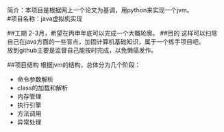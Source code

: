 
简介：本项目是根据网上一个论文为基调，用python来实现一个jvm。<br>
#项目名称：java虚拟机实现

##工期
2-3月，希望在丙申年底可以完成一个大概轮廓。
##目的
这样可以扫除自己在java方面的一些盲点，加固计算机基础知识，属于一个练手项目吧。<br>
放到github主要是监督自己能按时完成，以免懒癌发作。

##项目结构
根据jvm的结构，总体分为几个阶段：<br>
* 命令参数解析<br>
* class的加载和解析<br>
* 内存管理<br>
* 执行引擎<br>
* 方法调用<br>
* 异常处理<br>


